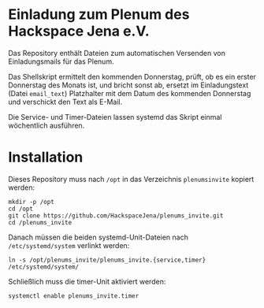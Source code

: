 # Einladung zum Plenum des Hackspace Jena e.V.

Das Repository enthält Dateien zum automatischen Versenden von Einladungsmails
für das Plenum.

Das Shellskript ermittelt den kommenden Donnerstag, prüft, ob es ein erster
Donnerstag des Monats ist, und bricht sonst ab, ersetzt im Einladungstext (Datei
`email_text`) Platzhalter mit dem Datum des kommenden Donnerstag und verschickt
den Text als E-Mail.

Die Service- und Timer-Dateien lassen systemd das Skript einmal wöchentlich
ausführen.

# Installation

Dieses Repository muss nach `/opt` in das Verzeichnis `plenumsinvite` kopiert
werden:

```
mkdir -p /opt
cd /opt
git clone https://github.com/HackspaceJena/plenums_invite.git
cd /plenums_invite
```

Danach müssen die beiden systemd-Unit-Dateien nach `/etc/systemd/system`
verlinkt werden:

```
ln -s /opt/plenums_invite/plenums_invite.{service,timer} /etc/systemd/system/
```

Schließlich muss die timer-Unit aktiviert werden:

```
systemctl enable plenums_invite.timer
```
